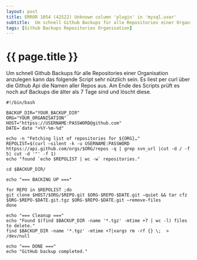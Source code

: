 ```yaml
---
layout: post
title: ERROR 1054 (42S22) Unknown column 'plugin' in 'mysql.user'
subtitle:  Um schnell Github Backups für alle Repositories einer Organisation anzulegen kann das folgende Script sehr nützlich sein. Es liest per curl über die Github Api die Namen aller Repos aus. Am Ende des Scripts prüft es noch auf Backups die älter als 7 Tage sind und löscht diese.
tags: [Github Backups Repositories Organisation]
---
```

# {{ page.title }}

Um schnell Github Backups für alle Repositories einer Organisation anzulegen kann das folgende Script sehr nützlich sein. Es liest per curl über die Github Api die Namen aller Repos aus. Am Ende des Scripts prüft es noch auf Backups die älter als 7 Tage sind und löscht diese.

```
#!/bin/bash

BACKUP_DIR="YOUR_BACKUP_DIR"
ORG="YOUR_ORGANISATION"
HOST="httpss://USERNAME:PASSWORD@github.com"
DATE=`date "+%Y-%m-%d"

echo -n "Fetching list of repositories for ${ORG}…"
REPOLIST=$(curl –silent -k -u USERNAME:PASSWORD httpss://api.github.com/orgs/$ORG/repos -q | grep svn_url |cut -d / -f 5| cut -d '"' -f 1)
echo "found `echo $REPOLIST | wc -w` repositories."

cd $BACKUP_DIR/

echo "=== BACKING UP ==="

for REPO in $REPOLIST ;do
git clone $HOST/$ORG/$REPO.git $ORG-$REPO-$DATE.git –quiet && tar cfz $ORG-$REPO-$DATE.git.tgz $ORG-$REPO-$DATE.git –remove-files
done

echo "=== Cleanup ==="
echo "Found $(find $BACKUP_DIR -name '*.tgz' -mtime +7 | wc -l) files to delete."
find $BACKUP_DIR -name '*.tgz' -mtime +7|xargs rm -rf {} \;  > /dev/null

echo "=== DONE ==="
echo "GitHub backup completed."
```
